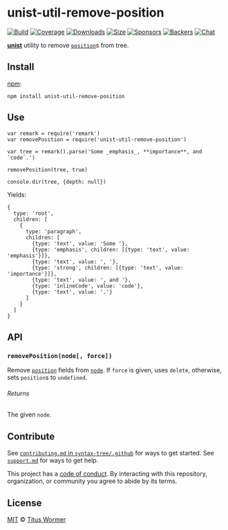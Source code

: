 unist-util-remove-position
==========================

[![Build](https://img.shields.io/travis/syntax-tree/unist-util-remove-position.svg)](https://travis-ci.org/syntax-tree/unist-util-remove-position) [![Coverage](https://img.shields.io/codecov/c/github/syntax-tree/unist-util-remove-position.svg)](https://codecov.io/github/syntax-tree/unist-util-remove-position) [![Downloads](https://img.shields.io/npm/dm/unist-util-remove-position.svg)](https://www.npmjs.com/package/unist-util-remove-position) [![Size](https://img.shields.io/bundlephobia/minzip/unist-util-remove-position.svg)](https://bundlephobia.com/result?p=unist-util-remove-position) [![Sponsors](https://opencollective.com/unified/sponsors/badge.svg)](https://opencollective.com/unified) [![Backers](https://opencollective.com/unified/backers/badge.svg)](https://opencollective.com/unified) [![Chat](https://img.shields.io/badge/chat-spectrum-7b16ff.svg)](https://spectrum.chat/unified/syntax-tree)

[**unist**](https://github.com/syntax-tree/unist) utility to remove [`position`](https://github.com/syntax-tree/unist#position)s from tree.

Install
-------

[npm](https://docs.npmjs.com/cli/install):

    npm install unist-util-remove-position

Use
---

    var remark = require('remark')
    var removePosition = require('unist-util-remove-position')

    var tree = remark().parse('Some _emphasis_, **importance**, and `code`.')

    removePosition(tree, true)

    console.dir(tree, {depth: null})

Yields:

    {
      type: 'root',
      children: [
        {
          type: 'paragraph',
          children: [
            {type: 'text', value: 'Some '},
            {type: 'emphasis', children: [{type: 'text', value: 'emphasis'}]},
            {type: 'text', value: ', '},
            {type: 'strong', children: [{type: 'text', value: 'importance'}]},
            {type: 'text', value: ', and '},
            {type: 'inlineCode', value: 'code'},
            {type: 'text', value: '.'}
          ]
        }
      ]
    }

API
---

### `removePosition(node[, force])`

Remove [`position`](https://github.com/syntax-tree/unist#position) fields from [`node`](https://github.com/syntax-tree/unist#node). If `force` is given, uses `delete`, otherwise, sets `position`s to `undefined`.

###### Returns

The given `node`.

Contribute
----------

See [`contributing.md` in `syntax-tree/.github`](https://github.com/syntax-tree/.github/blob/HEAD/contributing.md) for ways to get started. See [`support.md`](https://github.com/syntax-tree/.github/blob/HEAD/support.md) for ways to get help.

This project has a [code of conduct](https://github.com/syntax-tree/.github/blob/HEAD/code-of-conduct.md). By interacting with this repository, organization, or community you agree to abide by its terms.

License
-------

[MIT](license) © [Titus Wormer](https://wooorm.com)
